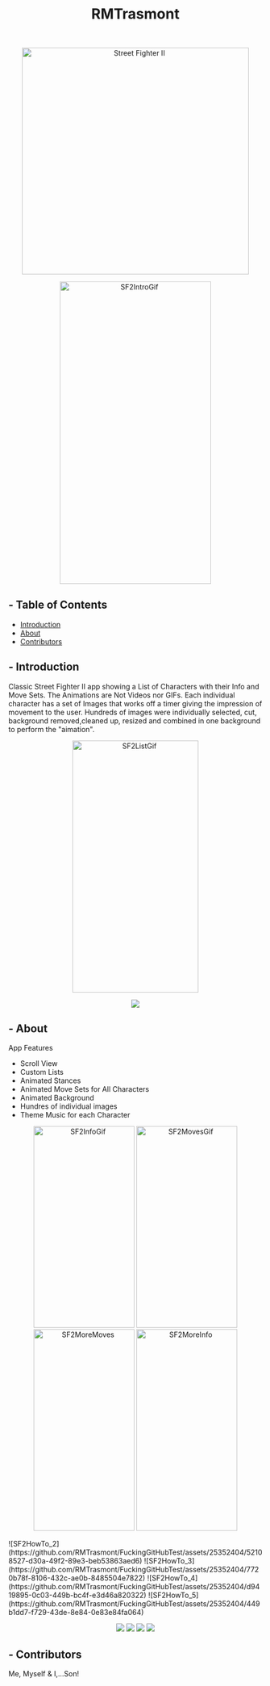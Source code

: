 

<!-- NAME -->
<h1 align="center"> RMTrasmont </h1> <br>

<!-- APP NAME AND IMAGE HERE -->
<p align="center">
    <img alt="Street Fighter II" title="APP ANME TITLE" src="ADD IMAGE URL HERE" width="450">
  </a>
</p>

<!--
HOW TO:

PASTE SOURCE
![SF2_4](https://github.com/RMTrasmont/FuckingGitHubTest/assets/25352404/90957ab1-a31a-4078-9743-5a0ac1ec1e44) 
![SF2Gif](https://github.com/RMTrasmont/FuckingGitHubTest/assets/25352404/38882d36-355b-45dd-8c8c-afc2b6b3ee22) 

HOW TO USE
<img src="<SOURCE URL INSDE the QUOTES>" alt="SF2_4" width="300" height="600">
-->

<!--TOP INTRO GIF IMAGE -->
<p align="center">
<img src="https://github.com/RMTrasmont/FuckingGitHubTest/assets/25352404/ccab9b78-c8cb-4856-9b5f-fd27f51ace87" alt="SF2IntroGif" width="300" height="600">
</p>


</p>

## - Table of Contents

- [Introduction](#introduction)
- [About](#about)
- [Contributors](#contributors)



## - Introduction
<!-- SHORT APP INTRO -->

Classic Street Fighter II app showing a List of Characters with their Info and Move Sets. The Animations are Not Videos nor GIFs. Each individual character has a set of Images that works off a timer giving the impression of movement to the user. Hundreds of images were individually selected, cut, background removed,cleaned up, resized and combined in one background to perform the "aimation". 

<!-- ADD IMAGES FOR INTRO -->
<p align="center">
<img src="https://github.com/RMTrasmont/FuckingGitHubTest/assets/25352404/41a12b41-82cb-4bfb-a858-74f5c3371ef7" alt="SF2ListGif" width="250" height="500">
</p>

<p align="center">
<img src="https://github.com/RMTrasmont/FuckingGitHubTest/assets/25352404/9c48a386-faeb-45ff-9ec3-897a59ce1cf9" >
</p>



## - About
<!-- LIST FEATURES -->

App Features

* Scroll View
* Custom Lists
* Animated Stances 
* Animated Move Sets for All Characters
* Animated Background
* Hundres of individual images 
* Theme Music for each Character

<!-- ADD IMAGES/GIFS FOR FEATURES -->

    
<p align="center">
  <img src="https://github.com/RMTrasmont/FuckingGitHubTest/assets/25352404/5115c73a-a1a3-46e8-bfbc-3da78707eec1" alt="SF2InfoGif" width="200" height="400">
    <img src="https://github.com/RMTrasmont/FuckingGitHubTest/assets/25352404/c44db048-94f8-4432-8598-4d188ccdc54a" alt="SF2MovesGif" width="200" height="400">
    <img src="https://github.com/RMTrasmont/FuckingGitHubTest/assets/25352404/67d26f17-88d4-41f4-b6c8-2fc49c3846b4" alt="SF2MoreMoves" width="200" height="400">
     <img src="https://github.com/RMTrasmont/FuckingGitHubTest/assets/25352404/865116ac-b0e8-45c9-8f29-ae9b777531ca" alt="SF2MoreInfo" width="200" height="400">
    
</p>
![SF2HowTo_2](https://github.com/RMTrasmont/FuckingGitHubTest/assets/25352404/52108527-d30a-49f2-89e3-beb53863aed6)
![SF2HowTo_3](https://github.com/RMTrasmont/FuckingGitHubTest/assets/25352404/7720b78f-8106-432c-ae0b-8485504e7822)
![SF2HowTo_4](https://github.com/RMTrasmont/FuckingGitHubTest/assets/25352404/d9419895-0c03-449b-bc4f-e3d46a820322)
![SF2HowTo_5](https://github.com/RMTrasmont/FuckingGitHubTest/assets/25352404/449b1dd7-f729-43de-8e84-0e83e84fa064)


<p align="center">
  <img src = "https://github.com/RMTrasmont/FuckingGitHubTest/assets/25352404/52108527-d30a-49f2-89e3-beb53863aed6" >
     <img src = "https://github.com/RMTrasmont/FuckingGitHubTest/assets/25352404/7720b78f-8106-432c-ae0b-8485504e7822" > 
     <img src = "https://github.com/RMTrasmont/FuckingGitHubTest/assets/25352404/d9419895-0c03-449b-bc4f-e3d46a820322" >
     <img src = "https://github.com/RMTrasmont/FuckingGitHubTest/assets/25352404/449b1dd7-f729-43de-8e84-0e83e84fa064" >
</p>


## - Contributors
Me, Myself & I,...Son!


